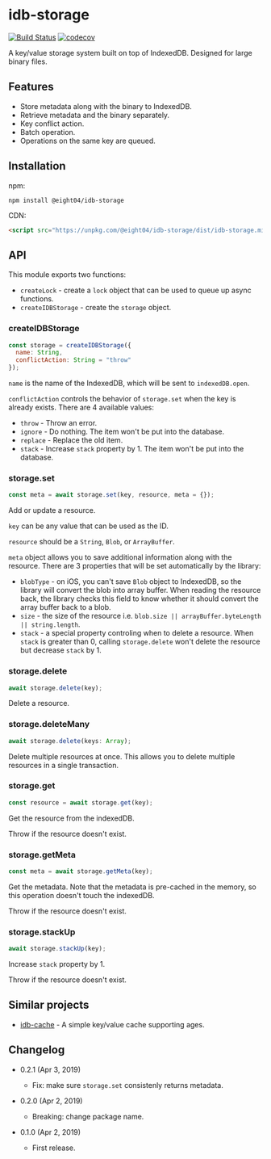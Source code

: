 idb-storage
===========

[![Build Status](https://travis-ci.com/eight04/idb-storage.svg?branch=master)](https://travis-ci.com/eight04/idb-storage)
[![codecov](https://codecov.io/gh/eight04/idb-storage/branch/master/graph/badge.svg)](https://codecov.io/gh/eight04/idb-storage)

A key/value storage system built on top of IndexedDB. Designed for large binary files.

Features
--------

* Store metadata along with the binary to IndexedDB.
* Retrieve metadata and the binary separately.
* Key conflict action.
* Batch operation.
* Operations on the same key are queued.

Installation
------------

npm:

```
npm install @eight04/idb-storage
```

CDN:

```html
<script src="https://unpkg.com/@eight04/idb-storage/dist/idb-storage.min.js"></script>
```

API
----

This module exports two functions:

* `createLock` - create a `lock` object that can be used to queue up async functions.
* `createIDBStorage` - create the `storage` object.

### createIDBStorage

```js
const storage = createIDBStorage({
  name: String,
  conflictAction: String = "throw"
});
```

`name` is the name of the IndexedDB, which will be sent to `indexedDB.open`.

`conflictAction` controls the behavior of `storage.set` when the key is already exists. There are 4 available values:

* `throw` - Throw an error.
* `ignore` - Do nothing. The item won't be put into the database.
* `replace` - Replace the old item.
* `stack` - Increase `stack` property by 1. The item won't be put into the database.

### storage.set

```js
const meta = await storage.set(key, resource, meta = {});
```

Add or update a resource.

`key` can be any value that can be used as the ID.

`resource` should be a `String`, `Blob`, or `ArrayBuffer`.

`meta` object allows you to save additional information along with the resource. There are 3 properties that will be set automatically by the library:

* `blobType` - on iOS, you can't save `Blob` object to IndexedDB, so the library will convert the blob into array buffer. When reading the resource back, the library checks this field to know whether it should convert the array buffer back to a blob.
* `size` - the size of the resource i.e. `blob.size || arrayBuffer.byteLength || string.length`.
* `stack` - a special property controling when to delete a resource. When `stack` is greater than 0, calling `storage.delete` won't delete the resource but decrease `stack` by 1.

### storage.delete

```js
await storage.delete(key);
```

Delete a resource.

### storage.deleteMany

```js
await storage.delete(keys: Array);
```

Delete multiple resources at once. This allows you to delete multiple resources in a single transaction.

### storage.get

```js
const resource = await storage.get(key);
```

Get the resource from the indexedDB.

Throw if the resource doesn't exist.

### storage.getMeta

```js
const meta = await storage.getMeta(key);
```

Get the metadata. Note that the metadata is pre-cached in the memory, so this operation doesn't touch the indexedDB.

Throw if the resource doesn't exist.

### storage.stackUp

```js
await storage.stackUp(key);
```

Increase `stack` property by 1.

Throw if the resource doesn't exist.

Similar projects
----------------

* [idb-cache](https://addons.mozilla.org/zh-TW/firefox/addon/image-picker/) - A simple key/value cache supporting ages.

Changelog
---------

* 0.2.1 (Apr 3, 2019)

  - Fix: make sure `storage.set` consistenly returns metadata.

* 0.2.0 (Apr 2, 2019)

  - Breaking: change package name.

* 0.1.0 (Apr 2, 2019)

  - First release.
